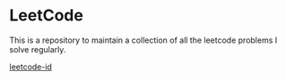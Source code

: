 # LeetCode
This is a repository to maintain a collection of all the leetcode problems I solve regularly.

[leetcode-id](https://leetcode.com/aniiket_pathak/)
 
